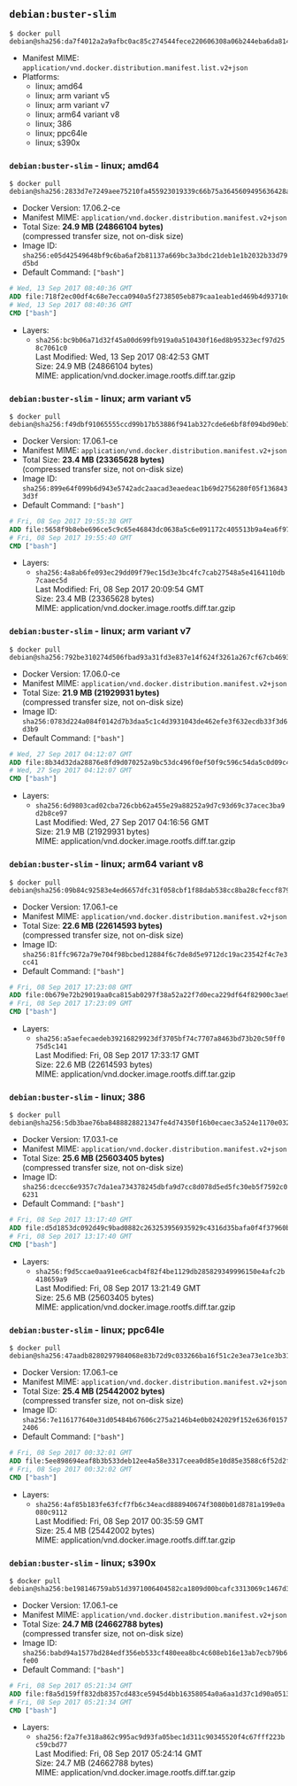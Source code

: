 ## `debian:buster-slim`

```console
$ docker pull debian@sha256:da7f4012a2a9afbc0ac85c274544fece220606308a06b244eba6da8144979316
```

-	Manifest MIME: `application/vnd.docker.distribution.manifest.list.v2+json`
-	Platforms:
	-	linux; amd64
	-	linux; arm variant v5
	-	linux; arm variant v7
	-	linux; arm64 variant v8
	-	linux; 386
	-	linux; ppc64le
	-	linux; s390x

### `debian:buster-slim` - linux; amd64

```console
$ docker pull debian@sha256:2833d7e7249aee75210fa455923019339c66b75a3645609495636428a515f566
```

-	Docker Version: 17.06.2-ce
-	Manifest MIME: `application/vnd.docker.distribution.manifest.v2+json`
-	Total Size: **24.9 MB (24866104 bytes)**  
	(compressed transfer size, not on-disk size)
-	Image ID: `sha256:e05d42549648bf9c6ba6af2b81137a669bc3a3bdc21deb1e1b2032b33d79d5bd`
-	Default Command: `["bash"]`

```dockerfile
# Wed, 13 Sep 2017 08:40:36 GMT
ADD file:718f2ec00df4c68e7ecca0940a5f2738505eb879caa1eab1ed469b4d93710de0 in / 
# Wed, 13 Sep 2017 08:40:36 GMT
CMD ["bash"]
```

-	Layers:
	-	`sha256:bc9b06a71d32f45a00d699fb919a0a510430f16ed8b95323ecf97d258c7061c0`  
		Last Modified: Wed, 13 Sep 2017 08:42:53 GMT  
		Size: 24.9 MB (24866104 bytes)  
		MIME: application/vnd.docker.image.rootfs.diff.tar.gzip

### `debian:buster-slim` - linux; arm variant v5

```console
$ docker pull debian@sha256:f49dbf91065555ccd99b17b53886f941ab327cde6e6bf8f094bd90eb1cd6772b
```

-	Docker Version: 17.06.1-ce
-	Manifest MIME: `application/vnd.docker.distribution.manifest.v2+json`
-	Total Size: **23.4 MB (23365628 bytes)**  
	(compressed transfer size, not on-disk size)
-	Image ID: `sha256:899e64f099b6d943e5742adc2aacad3eaedeac1b69d2756280f05f1368433d3f`
-	Default Command: `["bash"]`

```dockerfile
# Fri, 08 Sep 2017 19:55:38 GMT
ADD file:5658f9b8ebe696ce5c9c65e46843dc0638a5c6e091172c405513b9a4ea6f97f8 in / 
# Fri, 08 Sep 2017 19:55:40 GMT
CMD ["bash"]
```

-	Layers:
	-	`sha256:4a8ab6fe093ec29dd09f79ec15d3e3bc4fc7cab27548a5e4164110db7caaec5d`  
		Last Modified: Fri, 08 Sep 2017 20:09:54 GMT  
		Size: 23.4 MB (23365628 bytes)  
		MIME: application/vnd.docker.image.rootfs.diff.tar.gzip

### `debian:buster-slim` - linux; arm variant v7

```console
$ docker pull debian@sha256:792be310274d506fbad93a31fd3e837e14f624f3261a267cf67cb4693f8057d9
```

-	Docker Version: 17.06.0-ce
-	Manifest MIME: `application/vnd.docker.distribution.manifest.v2+json`
-	Total Size: **21.9 MB (21929931 bytes)**  
	(compressed transfer size, not on-disk size)
-	Image ID: `sha256:0783d224a084f0142d7b3daa5c1c4d3931043de462efe3f632ecdb33f3d6d3b9`
-	Default Command: `["bash"]`

```dockerfile
# Wed, 27 Sep 2017 04:12:07 GMT
ADD file:8b34d32da28876e8fd9d070252a9bc53dc496f0ef50f9c596c54da5c0d09c47f in / 
# Wed, 27 Sep 2017 04:12:07 GMT
CMD ["bash"]
```

-	Layers:
	-	`sha256:6d9803cad02cba726cbb62a455e29a88252a9d7c93d69c37acec3ba9d2b8ce97`  
		Last Modified: Wed, 27 Sep 2017 04:16:56 GMT  
		Size: 21.9 MB (21929931 bytes)  
		MIME: application/vnd.docker.image.rootfs.diff.tar.gzip

### `debian:buster-slim` - linux; arm64 variant v8

```console
$ docker pull debian@sha256:09b84c92583e4ed6657dfc31f058cbf1f88dab538cc8ba28cfeccf879917c20e
```

-	Docker Version: 17.06.1-ce
-	Manifest MIME: `application/vnd.docker.distribution.manifest.v2+json`
-	Total Size: **22.6 MB (22614593 bytes)**  
	(compressed transfer size, not on-disk size)
-	Image ID: `sha256:81ffc9672a79e704f98bcbed12884f6c7de8d5e9712dc19ac23542f4c7e3cc41`
-	Default Command: `["bash"]`

```dockerfile
# Fri, 08 Sep 2017 17:23:08 GMT
ADD file:0b679e72b29019aa0ca815ab0297f38a52a22f7d0eca229df64f82900c3ae971 in / 
# Fri, 08 Sep 2017 17:23:09 GMT
CMD ["bash"]
```

-	Layers:
	-	`sha256:a5aefecaedeb39216829923df3705bf74c7707a8463bd73b20c50ff075d5c141`  
		Last Modified: Fri, 08 Sep 2017 17:33:17 GMT  
		Size: 22.6 MB (22614593 bytes)  
		MIME: application/vnd.docker.image.rootfs.diff.tar.gzip

### `debian:buster-slim` - linux; 386

```console
$ docker pull debian@sha256:5db3bae76ba8488828821347fe4d74350f16b0ecaec3a524e1170e032121d19e
```

-	Docker Version: 17.03.1-ce
-	Manifest MIME: `application/vnd.docker.distribution.manifest.v2+json`
-	Total Size: **25.6 MB (25603405 bytes)**  
	(compressed transfer size, not on-disk size)
-	Image ID: `sha256:dcecc6e9357c7da1ea734378245dbfa9d7cc8d078d5ed5fc30eb5f7592c06231`
-	Default Command: `["bash"]`

```dockerfile
# Fri, 08 Sep 2017 13:17:40 GMT
ADD file:d5d1853dc092d49c9bad0882c263253956935929c4316d35bafa0f4f37960b05 in / 
# Fri, 08 Sep 2017 13:17:40 GMT
CMD ["bash"]
```

-	Layers:
	-	`sha256:f9d5ccae0aa91ee6cacb4f82f4be1129db285829349996150e4afc2b418659a9`  
		Last Modified: Fri, 08 Sep 2017 13:21:49 GMT  
		Size: 25.6 MB (25603405 bytes)  
		MIME: application/vnd.docker.image.rootfs.diff.tar.gzip

### `debian:buster-slim` - linux; ppc64le

```console
$ docker pull debian@sha256:47aadb8280297984068e83b72d9c033266ba16f51c2e3ea73e1ce3b3178a3a10
```

-	Docker Version: 17.06.1-ce
-	Manifest MIME: `application/vnd.docker.distribution.manifest.v2+json`
-	Total Size: **25.4 MB (25442002 bytes)**  
	(compressed transfer size, not on-disk size)
-	Image ID: `sha256:7e116177640e31d05484b67606c275a2146b4e0b0242029f152e636f01572406`
-	Default Command: `["bash"]`

```dockerfile
# Fri, 08 Sep 2017 00:32:01 GMT
ADD file:5ee898694eaf8b3b533deb12ee4a58e3317ceea0d85e10d85e3588c6f52d2f6e in / 
# Fri, 08 Sep 2017 00:32:02 GMT
CMD ["bash"]
```

-	Layers:
	-	`sha256:4af85b183fe63fcf7fb6c34eacd888940674f3080b01d8781a199e0a080c9112`  
		Last Modified: Fri, 08 Sep 2017 00:35:59 GMT  
		Size: 25.4 MB (25442002 bytes)  
		MIME: application/vnd.docker.image.rootfs.diff.tar.gzip

### `debian:buster-slim` - linux; s390x

```console
$ docker pull debian@sha256:be198146759ab51d3971006404582ca1809d00bcafc3313069c1467d3f8c2422
```

-	Docker Version: 17.06.1-ce
-	Manifest MIME: `application/vnd.docker.distribution.manifest.v2+json`
-	Total Size: **24.7 MB (24662788 bytes)**  
	(compressed transfer size, not on-disk size)
-	Image ID: `sha256:babd94a1577bd284edf356eb533cf480eea8bc4c608eb16e13ab7ecb79b6fe00`
-	Default Command: `["bash"]`

```dockerfile
# Fri, 08 Sep 2017 05:21:34 GMT
ADD file:f8a5d159ff832db8357cd483ce5945d4bb16358054a0a6aa1d37c1d90a051379 in / 
# Fri, 08 Sep 2017 05:21:34 GMT
CMD ["bash"]
```

-	Layers:
	-	`sha256:f2a7fe318a862c995ac9d93fa05bec1d311c90345520f4c67fff223bc59cbd77`  
		Last Modified: Fri, 08 Sep 2017 05:24:14 GMT  
		Size: 24.7 MB (24662788 bytes)  
		MIME: application/vnd.docker.image.rootfs.diff.tar.gzip
